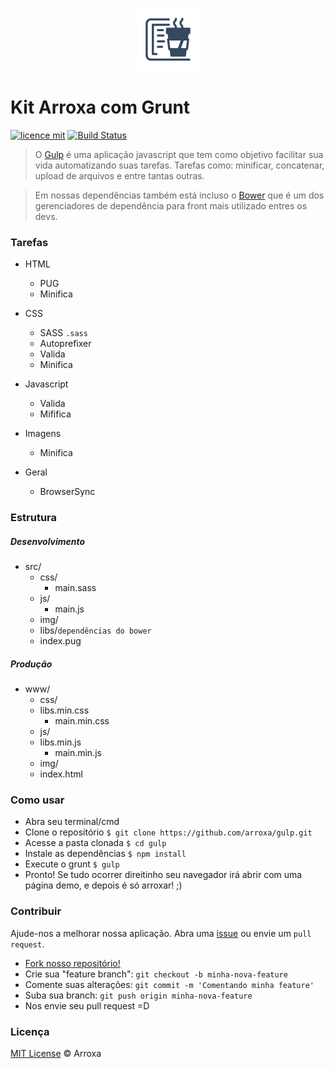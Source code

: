 <p align="center"><img width="100px" src="/src/img/icon_arroxa.png" alt="logo arroxa"></p>

# Kit Arroxa com Grunt
[![licence mit](https://img.shields.io/badge/licence-MIT-blue.svg)](http://arroxa.mit-license.org/)
[![Build Status](https://travis-ci.org/arroxa/gulp.svg?branch=master)](https://travis-ci.org/arroxa/gulp)
> O [Gulp](http://gulpjs.com/) é uma aplicação javascript que tem como objetivo facilitar sua vida automatizando suas tarefas.
Tarefas como: minificar, concatenar, upload de arquivos e entre tantas outras.

> Em nossas dependências também está incluso o [Bower](http://bower.io/) que é um dos gerenciadores de dependência para front mais utilizado entres os devs.

### Tarefas
- HTML
  - PUG
  - Minifica

- CSS
	- SASS `.sass`
	- Autoprefixer
	- Valida
	- Minifica

- Javascript
	- Valida
	- Mififica

- Imagens
	- Minifica

- Geral
	- BrowserSync


### Estrutura
##### Desenvolvimento
- src/
	- css/
		- main.sass
	- js/
		- main.js
	- img/
	- libs/`dependências do bower`
	- index.pug

##### Produção
- www/
	- css/
    - libs.min.css
	  - main.min.css
	- js/
    - libs.min.js
	  - main.min.js
	- img/
	- index.html



### Como usar
- Abra seu terminal/cmd
- Clone o repositório `$ git clone https://github.com/arroxa/gulp.git`
- Acesse a pasta clonada `$ cd gulp`
- Instale as dependências `$ npm install`
- Execute o grunt `$ gulp`
- Pronto! Se tudo ocorrer direitinho seu navegador irá abrir com uma página demo, e depois é só arroxar! ;)


### Contribuir
Ajude-nos a melhorar nossa aplicação. Abra uma [issue](https://github.com/arroxa/gulp/issues/new) ou  envie um `pull request`.
- [Fork nosso repositório!](https://github.com/arroxa/gulp#fork-destination-box)
- Crie sua "feature branch": `git checkout -b minha-nova-feature`
- Comente suas alterações: `git commit -m 'Comentando minha feature'`
- Suba sua branch: `git push origin minha-nova-feature`
- Nos envie seu pull request =D


### Licença
[MIT License](http://arroxa.mit-license.org/) © Arroxa
